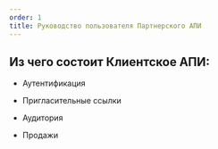 ```yaml
---
order: 1
title: Руководство пользователя Партнерского АПИ
---
```


## Из чего состоит Клиентское АПИ:

- Аутентификация

- Пригласительные ссылки

- Аудитория

- Продажи

